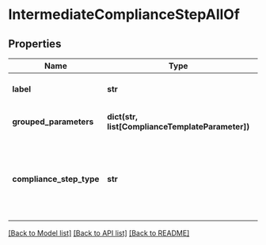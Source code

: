 # IntermediateComplianceStepAllOf


## Properties
Name | Type | Description | Notes
------------ | ------------- | ------------- | -------------
**label** | **str** | The label of the compliance step | 
**grouped_parameters** | **dict(str, list[ComplianceTemplateParameter])** | Parameters required for the step | 
**compliance_step_type** | **str** | . The available values are: FilterStep, GroupByStep, GroupFilterStep, BranchStep, RecombineStep, CheckStep | 

[[Back to Model list]](../README.md#documentation-for-models) [[Back to API list]](../README.md#documentation-for-api-endpoints) [[Back to README]](../README.md)


